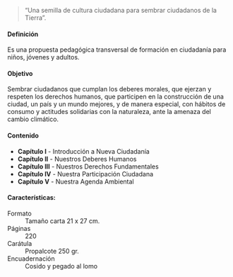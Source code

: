 > “Una semilla de cultura ciudadana para sembrar ciudadanos de la Tierra”.

#### Definición 

Es una propuesta pedagógica transversal de formación en ciudadanía para niños, jóvenes y adultos. 

#### Objetivo 

Sembrar ciudadanos que cumplan los deberes morales, que ejerzan y respeten los derechos humanos, que participen en la construcción de una ciudad, un país y un mundo mejores, y de manera especial, con hábitos de consumo y actitudes solidarias con la naturaleza, ante la amenaza del cambio climático.

#### Contenido
*   **Capítulo I** - Introducción a Nueva Ciudadanía
*   **Capítulo II** - Nuestros Deberes Humanos
*   **Capítulo III** - Nuestros Derechos Fundamentales
*   **Capítulo IV** - Nuestra Participación Ciudadana
*   **Capítulo V** - Nuestra Agenda Ambiental

#### Características:

<dl>
    <dt>Formato</dt>
    <dd>Tamaño carta 21 x 27 cm.</dd>
    <dt>Páginas</dt>
    <dd>220</dd>
    <dt>Carátula</dt>
    <dd>Propalcote 250 gr.</dd>
    <dt>Encuadernación</dt>
    <dd>Cosido y pegado al lomo</dd>
</dl>